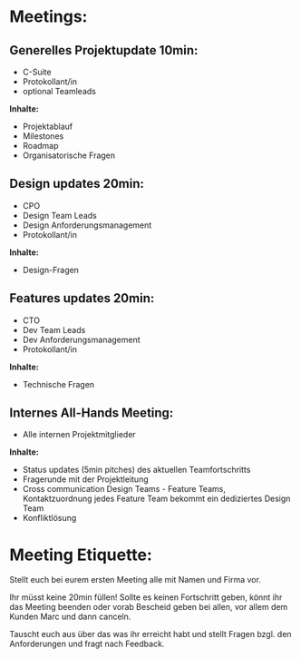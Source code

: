 # Meetings:
## Generelles Projektupdate 10min:

- C-Suite
- Protokollant/in
- optional Teamleads

**Inhalte:**
- Projektablauf
- Milestones
- Roadmap
- Organisatorische Fragen


## Design updates 20min:

- CPO
- Design Team Leads
- Design Anforderungsmanagement
- Protokollant/in

**Inhalte:**
- Design-Fragen

## Features updates 20min:

- CTO
- Dev Team Leads
- Dev Anforderungsmanagement
- Protokollant/in

**Inhalte:**
- Technische Fragen

## Internes All-Hands Meeting:

- Alle internen Projektmitglieder

**Inhalte:**
- Status updates (5min pitches) des aktuellen Teamfortschritts
- Fragerunde mit der Projektleitung
- Cross communication Design Teams - Feature Teams, Kontaktzuordnung jedes Feature Team bekommt ein dediziertes Design Team
- Konfliktlösung

# Meeting Etiquette:

Stellt euch bei eurem ersten Meeting alle mit Namen und Firma vor.

Ihr müsst keine 20min füllen! Sollte es keinen Fortschritt geben, könnt ihr das Meeting beenden oder vorab Bescheid geben bei allen, vor allem dem Kunden Marc und dann canceln.

Tauscht euch aus über das was ihr erreicht habt und stellt Fragen bzgl. den Anforderungen und fragt nach Feedback.

